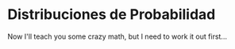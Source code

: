# Distribuciones de Probabilidad

Now I'll teach you some crazy math, but I need to work it out first...
